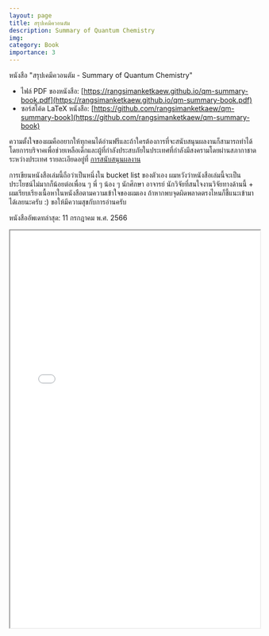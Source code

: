 ```yaml
---
layout: page
title: สรุปเคมีควอนตัม
description: Summary of Quantum Chemistry
img: 
category: Book
importance: 3
---
```


หนังสือ "สรุปเคมีควอนตัม - Summary of Quantum Chemistry"

- ไฟล์ PDF ของหนังสือ: [https://rangsimanketkaew.github.io/qm-summary-book.pdf](https://rangsimanketkaew.github.io/qm-summary-book.pdf)
- ซอร์สโค้ด LaTeX หนังสือ: [https://github.com/rangsimanketkaew/qm-summary-book](https://github.com/rangsimanketkaew/qm-summary-book)

ความตั้งใจของผมคืออยากให้ทุกคนได้อ่านฟรีและถ้าใครต้องการที่จะสนับสนุนผลงานก็สามารถทำได้โดยการบริจาคเพื่อช่วยเหลือเด็กและผู้ที่กำลังประสบภัยในประเทศที่กำลังมีสงครามโดยผ่านสภากาชาดระหว่างประเทศ รายละเอียดอยู่ที่ [การสนับสนุนผลงาน](https://github.com/rangsimanketkaew/qm-summary-book/tree/main#%E0%B8%AA%E0%B8%99%E0%B8%B1%E0%B8%9A%E0%B8%AA%E0%B8%99%E0%B8%B8%E0%B8%99%E0%B8%9C%E0%B8%A5%E0%B8%87%E0%B8%B2%E0%B8%99)

การเขียนหนังสือเล่มนี้ถือว่าเป็นหนึ่งใน bucket list ของตัวเอง ผมหวังว่าหนังสือเล่มนี้จะเป็นประโยชน์ไม่มากก็น้อยต่อเพื่อน ๆ พี่ ๆ น้อง ๆ นักศึกษา อาจารย์ นักวิจัยที่สนใจงานวิจัยทางด้านนี้ + ผมเรียบเรียงเนื้อหาในหนังสือตามความเข้าใจของผมเอง ถ้าหากพบจุดผิดพลาดตรงไหนก็ชี้แนะเข้ามาได้เลยนะครับ :) ขอให้มีความสุขกับการอ่านครับ

หนังสืออัพเดทล่าสุด: 11 กรกฎาคม พ.ศ. 2566

<iframe width="100%" height="800" src="assets/book/qm-summary-book.pdf">
